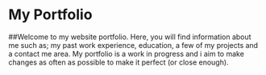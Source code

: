 # My Portfolio

##Welcome to my website portfolio. Here, you will find information about me such as; my past work experience, education, a few of my projects and a contact me area. 
My portfolio is a work in progress and i aim to make changes as often as possible to make it perfect (or close enough).
